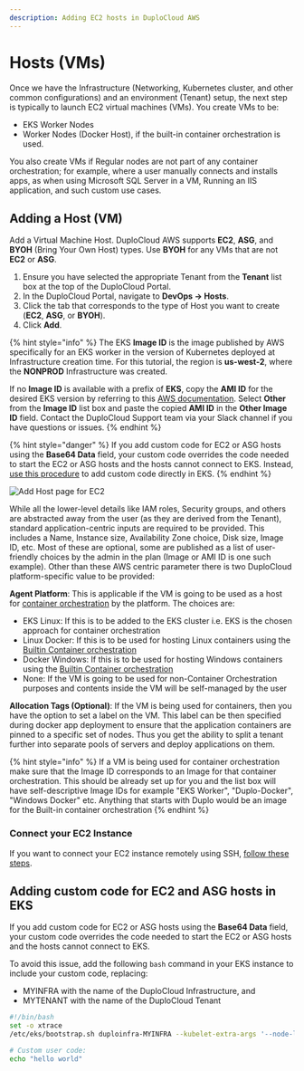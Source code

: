 ```yaml
---
description: Adding EC2 hosts in DuploCloud AWS
---
```


# Hosts (VMs)

Once we have the Infrastructure (Networking, Kubernetes cluster, and other common configurations) and an environment (Tenant) setup, the next step is typically to launch EC2 virtual machines (VMs). You create VMs to be:

* EKS Worker Nodes
* Worker Nodes (Docker Host), if the built-in container orchestration is used.

You also create VMs if Regular nodes are not part of any container orchestration; for example, where a user manually connects and installs apps, as when using Microsoft SQL Server in a VM, Running an IIS application, and such custom use cases.

## Adding a Host (VM)

Add a Virtual Machine Host. DuploCloud AWS supports **EC2**, **ASG**, and **BYOH** (Bring Your Own Host) types. Use **BYOH** for any VMs that are not **EC2** or **ASG**.&#x20;

1. Ensure you have selected the appropriate Tenant from the **Tenant** list box at the top of the DuploCloud Portal.
2. In the DuploCloud Portal, navigate to **DevOps -> Hosts**.&#x20;
3. Click the tab that corresponds to the type of Host you want to create (**EC2**, **ASG**, or **BYOH**).
4. Click **Add**.

{% hint style="info" %}
The EKS **Image ID** is the image published by AWS specifically for an EKS worker in the version of Kubernetes deployed at Infrastructure creation time. For this tutorial, the region is **us-west-2**, where the **NONPROD** Infrastructure was created.&#x20;

If no **Image ID** is available with a prefix of **EKS**, copy the **AMI ID** for the desired EKS version by referring to this [AWS documentation](https://docs.aws.amazon.com/eks/latest/userguide/eks-optimized-amis.html). Select **Other** from the **Image ID** list box and paste the copied **AMI ID** in the **Other Image ID** field. Contact the DuploCloud Support team via your Slack channel if you have questions or issues.
{% endhint %}

{% hint style="danger" %}
If you add custom code for EC2 or ASG hosts using the **Base64 Data** field, your custom code overrides the code needed to start the EC2 or ASG hosts and the hosts cannot connect to EKS. Instead, [use this procedure](hosts-vms.md#adding-custom-code-for-ec2-and-asg-hosts-in-eks) to add custom code directly in EKS.&#x20;
{% endhint %}

![Add Host page for EC2](<../../.gitbook/assets/image (17) (1) (1).png>)

While all the lower-level details like IAM roles, Security groups, and others are abstracted away from the user (as they are derived from the Tenant), standard application-centric inputs are required to be provided. This includes a Name, Instance size, Availability Zone choice, Disk size, Image ID, etc. Most of these are optional, some are published as a list of user-friendly choices by the admin in the plan (Image or AMI ID is one such example). Other than these AWS centric parameter there is two DuploCloud platform-specific value to be provided:

**Agent Platform**: This is applicable if the VM is going to be used as a host for [container orchestration](https://docs.duplocloud.com/docs/aws/container-deployments/container-orchestrators) by the platform. The choices are:

* EKS Linux: If this is to be added to the EKS cluster i.e. EKS is the chosen approach for container orchestration
* Linux Docker: If this is to be used for hosting Linux containers using the [Builtin Container orchestration](../container-deployments/)      &#x20;
* Docker Windows: If this is to be used for hosting Windows containers using the [Builtin Container orchestration](../container-deployments/)
* None: If the VM is going to be used for non-Container Orchestration purposes and contents inside the VM will be self-managed by the user

**Allocation Tags (Optional)**: If the VM is being used for containers, then you have the option to set a label on the VM. This label can be then specified during docker app deployment to ensure that the application containers are pinned to a specific set of nodes. Thus you get the ability to split a tenant further into separate pools of servers and deploy applications on them.&#x20;

{% hint style="info" %}
If a VM is being used for container orchestration make sure that the Image ID  corresponds to an Image for that container orchestration. This should be already set up for you and the list box will have self-descriptive Image IDs for example "EKS Worker", "Duplo-Docker", "Windows Docker" etc. Anything that starts with Duplo would be an image for the Built-in container orchestration &#x20;
{% endhint %}

### Connect your EC2 Instance

If you want to connect your EC2 instance remotely using SSH, [follow these steps](../aws-services/virtual-machines/ssh-ec2-instance.md).

## Adding custom code for EC2 and ASG hosts in EKS

If you add custom code for EC2 or ASG hosts using the **Base64 Data** field, your custom code overrides the code needed to start the EC2 or ASG hosts and the hosts cannot connect to EKS.&#x20;

To avoid this issue, add the following `bash` command in your EKS instance to include your custom code, replacing:

* MYINFRA with the name of the DuploCloud Infrastructure, and
* MYTENANT with the name of the DuploCloud Tenant

```bash
#!/bin/bash
set -o xtrace
/etc/eks/bootstrap.sh duploinfra-MYINFRA --kubelet-extra-args '--node-labels=tenantname=duploservices-MYTENANT'

# Custom user code:
echo "hello world"
```
